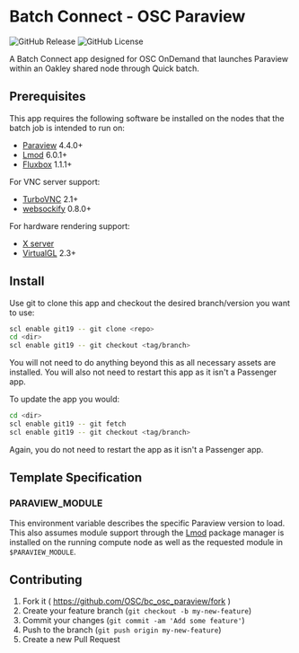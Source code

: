 # Batch Connect - OSC Paraview

![GitHub Release](https://img.shields.io/github/release/osc/bc_osc_paraview.svg)
![GitHub License](https://img.shields.io/github/license/osc/bc_osc_paraview.svg)

A Batch Connect app designed for OSC OnDemand that launches Paraview within an
Oakley shared node through Quick batch.

## Prerequisites

This app requires the following software be installed on the nodes that the
batch job is intended to run on:

- [Paraview](http://www.paraview.org/) 4.4.0+
- [Lmod](https://www.tacc.utexas.edu/research-development/tacc-projects/lmod) 6.0.1+
- [Fluxbox](http://fluxbox.org/) 1.1.1+

For VNC server support:

- [TurboVNC](http://www.turbovnc.org/) 2.1+
- [websockify](https://github.com/novnc/websockify) 0.8.0+

For hardware rendering support:

- [X server](https://www.x.org/)
- [VirtualGL](http://www.virtualgl.org/) 2.3+

## Install

Use git to clone this app and checkout the desired branch/version you want to
use:

```sh
scl enable git19 -- git clone <repo>
cd <dir>
scl enable git19 -- git checkout <tag/branch>
```

You will not need to do anything beyond this as all necessary assets are
installed. You will also not need to restart this app as it isn't a Passenger
app.

To update the app you would:

```sh
cd <dir>
scl enable git19 -- git fetch
scl enable git19 -- git checkout <tag/branch>
```

Again, you do not need to restart the app as it isn't a Passenger app.

## Template Specification

### PARAVIEW_MODULE

This environment variable describes the specific Paraview version to load. This
also assumes module support through the
[Lmod](https://www.tacc.utexas.edu/research-development/tacc-projects/lmod)
package manager is installed on the running compute node as well as the
requested module in `$PARAVIEW_MODULE`.

## Contributing

1. Fork it ( https://github.com/OSC/bc_osc_paraview/fork )
2. Create your feature branch (`git checkout -b my-new-feature`)
3. Commit your changes (`git commit -am 'Add some feature'`)
4. Push to the branch (`git push origin my-new-feature`)
5. Create a new Pull Request
